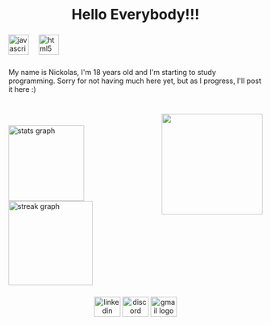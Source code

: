 <br clear="both">

<h1 align="center">Hello Everybody!!!</h1>

###

<div align="left">
  <img src="https://cdn.jsdelivr.net/gh/devicons/devicon/icons/javascript/javascript-original.svg" height="40" alt="javascript logo"  />
  <img width="12" />
  <img src="https://cdn.jsdelivr.net/gh/devicons/devicon/icons/html5/html5-original.svg" height="40" alt="html5 logo"  />
</div>

###

<p align="left">My name is Nickolas, I'm 18 years old and I'm starting to study programming. Sorry for not having much here yet, but as I progress, I'll post it here :)</p>

###

<br clear="both">

<img align="right" height="200" src="https://i.imgflip.com/65efzo.gif"/>


###

<div align="left">
  <img src="https://github-readme-stats.vercel.app/api?username=NickoyM&hide_title=true&hide_rank=false&show_icons=true&include_all_commits=true&count_private=true&disable_animations=false&theme=github_dark&locale=en&hide_border=true&order=1" height="150" alt="stats graph"/> <br>
  
  <img src="https://streak-stats.demolab.com?user=NickoyM&locale=en&mode=daily&theme=github_dark&hide_border=true&border_radius=5&order=3" height="167" alt="streak graph"  />
</div>

###

<div align="center">
  <img src="https://raw.githubusercontent.com/maurodesouza/profile-readme-generator/master/src/assets/icons/social/linkedin/default.svg" width="52" height="40" alt="linkedin logo"  />
  <img src="https://raw.githubusercontent.com/maurodesouza/profile-readme-generator/master/src/assets/icons/social/discord/default.svg" width="52" height="40" alt="discord logo"  />
  <img src="https://raw.githubusercontent.com/maurodesouza/profile-readme-generator/master/src/assets/icons/social/gmail/default.svg" width="52" height="40" alt="gmail logo"  />
</div>

###

